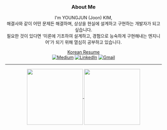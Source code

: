 <div align="center">

### About Me
I'm YOUNGJUN (Joon) KIM, <br> 
해결사와 같이 어떤 문제든 해결하며, 상상을 현실에 설계하고 구현하는 개발자가 되고 싶습니다.<br>
필요한 것이 있다면 ‘이론에 기초하여 설계하고, 경험으로 능숙하게 구현해내는 엔지니어’가 되기 위해 열심히 공부하고 있습니다. 
<!-- who wants to be the best as a Backend engineer!<br> -->
<a href = "https://docs.google.com/document/d/1ZbYVzNCzH_d9w2EOwPi2AZDhAIR9rDhsgPcBCLAwIWA/edit">Korean Resume</a><br>
<a href = "https://medium.com/@0joon">![Medium](https://img.shields.io/badge/Medium-12100E?style=flat&logo=medium&logoColor=white)</a>
<a href = "https://www.linkedin.com/in/0joon/">![LinkedIn](https://img.shields.io/badge/linkedin-%230077B5.svg?style=flat&logo=linkedin&logoColor=white)</a>
<a href = "mailto:dr0joon@gmail.com">![Gmail](https://img.shields.io/badge/Gmail-D14836?style=flat&logo=gmail&logoColor=white)</a>
<!-- <a href = "https://velog.io/@0joon729">![Velog](https://img.shields.io/static/v1?style=flat&message=Velog&color=222222&logo=Velog&logoColor=20C997&label=)</a> -->
<hr>

<!--
### Tech Stacks I've Experienced
Language<br>
<img src="https://img.shields.io/badge/Java-007396?style=flat&logo=java&logoColor=ffffff"/>
<img src="https://img.shields.io/badge/Python-3776AB?style=flat&logo=python&logoColor=ffffff"/>
<img src="https://img.shields.io/badge/Go-00ADD8?style=flat&logo=Go&logoColor=white"/>
<img src="https://img.shields.io/badge/JavaScript-F7DF1E?style=flat&logo=JavaScript&logoColor=white"/>
<br>

Framework<br>
<img src="https://img.shields.io/badge/Spring Boot-6DB33F?style=flat&logo=springboot&logoColor=ffffff"/>
<img src="https://img.shields.io/badge/Django-092E20?style=flat&logo=django&logoColor=ffffff"/>
<img src="https://img.shields.io/badge/Flask-000000?style=flat&logo=flask&logoColor=ffffff"/>
<img src="https://img.shields.io/badge/React-61DAFB?style=flat&logo=React&logoColor=white"/>
<br>

DevOps<br>
<img src="https://img.shields.io/badge/Docker-2496ED?style=flat&logo=docker&logoColor=ffffff"/>
![Google Cloud](https://img.shields.io/badge/GoogleCloud-%234285F4.svg?style=flat&logo=google-cloud&logoColor=white)
<img src="https://img.shields.io/badge/AWS-232F3E?style=flat&logo=amazonaws&logoColor=ffffff"/>
<img src="https://img.shields.io/badge/Github Actions-2088FF?style=flat&logo=githubactions&logoColor=ffffff"/>
<br>
<img src="https://img.shields.io/badge/Grafana-F46800?style=flat&logo=grafana&logoColor=ffffff"/>
<img src="https://img.shields.io/badge/Prometheus-E6522C?style=flat&logo=prometheus&logoColor=ffffff"/>
<img src="https://img.shields.io/badge/cAdvisor-34E0A1?style=flat&logo=&logoColor=ffffff"/>
<br>

other I have used<br>
![Apache Kafka](https://img.shields.io/badge/Apache%20Kafka-000?style=flat&logo=apachekafka)
<img src="https://img.shields.io/badge/RabbitMQ-FF6600?style=flat&logo=rabbitmq&logoColor=ffffff"/>
<img src="https://img.shields.io/badge/Celery-37814A?style=flat&logo=celery&logoColor=ffffff"/>
<img src="https://img.shields.io/badge/Redis-DC382D?style=flat&logo=redis&logoColor=ffffff"/>
<img src="https://img.shields.io/badge/NGINX-009639?style=flat&logo=nginx&logoColor=ffffff"/>
![ElasticSearch](https://img.shields.io/badge/-ElasticSearch-005571?style=flat&logo=elasticsearch)
<br>

I will learning<br>
<img src="https://img.shields.io/badge/Rust-000000?style=flat&logo=Rust"/>
<img src="https://img.shields.io/badge/Kotlin-7F52FF?style=flat&logo=kotlin&logoColor=ffffff"/>
<img src="https://img.shields.io/badge/Kubernetes-326CE5?style=flat&logo=kubernetes&logoColor=ffffff"/>
<hr>
-->

<a href="https://github.com/0BVer">
  <img align="center" src="https://github-readme-stats.vercel.app/api?username=0BVer&show_icons=true&theme=calm)](https://github.com/anuraghazra/github-readme-stats"  height="180" />
  <img align="center" src="https://github-readme-stats.vercel.app/api/top-langs/?username=0BVer&theme=tokyonight&layout=compact&exclude_repo=python_data,sch_AI,Dog120_classification,sch_trial,tools,game_schenario_test,junior-recruit-scheduler,django_login_page,Find-Spot,sch-webapp1,sch_JAVA2,local_chatting,javafx_trial,sch_JAVA1,portfolio,portfolio_page,0bver.github.io,productive-box)](https://github.com/anuraghazra/github-readme-stats"  height="180" />
</a>

[//]: # ([![wakatime]&#40;https://wakatime.com/badge/user/300bb770-13ef-4b34-9910-601d00003d7d.svg&#41;]&#40;https://wakatime.com/@300bb770-13ef-4b34-9910-601d00003d7d&#41;)



</div>

